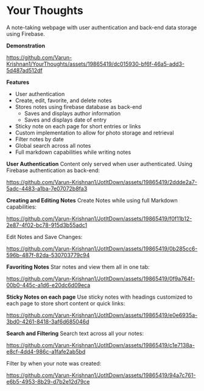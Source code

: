 # Your Thoughts

A note-taking webpage with user authentication and back-end data storage using Firebase.

**Demonstration**

https://github.com/Varun-Krishnan1/YourThoughts/assets/19865419/dc015930-bf6f-46a5-add3-5d487ad512df

**Features**
* User authentication
* Create, edit, favorite, and delete notes
* Stores notes using firebase database as back-end
  * Saves and displays author information
  * Saves and displays date of entry
* Sticky note on each page for short entries or links
* Custom implementation to allow for photo storage and retrieval
* Filter notes by date
* Global search across all notes 
* Full markdown capabilities while writing notes


**User Authentication**
Content only served when user authenticated. Using Firebase authentication as back-end:   

https://github.com/Varun-Krishnan1/JotItDown/assets/19865419/2ddde2a7-5adc-4483-a1ba-7e07072b8fa3


**Creating and Editing Notes**
Create Notes while using full Markdown capabilities:   

https://github.com/Varun-Krishnan1/JotItDown/assets/19865419/f0f11b12-2e87-4f02-bc78-915d3b55adc1

Edit Notes and Save Changes:   

https://github.com/Varun-Krishnan1/JotItDown/assets/19865419/0b285cc6-596b-487f-82da-530703779c94

**Favoriting Notes**
Star notes and view them all in one tab:   

https://github.com/Varun-Krishnan1/JotItDown/assets/19865419/0f9a764f-00b0-445c-a1d6-e20dc6d09eca

**Sticky Notes on each page** 
Use sticky notes with headings customized to each page to store short content or quick links:   

https://github.com/Varun-Krishnan1/JotItDown/assets/19865419/e0e6935a-3bd0-4261-8418-3af6d685046d

**Search and Filtering**
Search text across all your notes:    

https://github.com/Varun-Krishnan1/JotItDown/assets/19865419/c1e7138a-e8cf-4dd4-986c-a1fafe2ab5bd

Filter by when your note was created:    

https://github.com/Varun-Krishnan1/JotItDown/assets/19865419/94a7c761-e6b5-4953-8b29-d7b2e12d79ce






